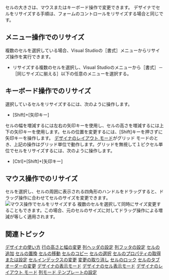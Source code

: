 セルの大きさは、マウスまたはキーボード操作で変更できます。
デザイナでセルをリサイズする手順は、フォームのコントロールをリサイズする場合と同じです。

## メニュー操作でのリサイズ

複数のセルを選択している場合、Visual Studioの［書式］メニューからリサイズ操作を実行できます。

* リサイズする複数のセルを選択し、Visual Studioのメニューから［書式］－［同じサイズに揃える］以下の任意のメニューを選択する。

## キーボード操作でのリサイズ

選択しているセルをリサイズするには、次のように操作します。

* [Shift]+[矢印キー]

セルの幅を増減するには左右の矢印キーを使用し、セルの高さを増減するには上下の矢印キーを使用します。セルの位置を変更するには、[Shift]キーを押さずに矢印キーを操作します。
[デザイナのレイアウト モード](gcdocsite__documentlink?toc-item-id=f6e7aa6f-56f7-434e-93ae-cf85e3a2bdd1)がグリッド モードのとき、上記の操作はグリッド単位で動作します。グリッドを無視して１ピクセル単位でセルをリサイズするには、次のように操作します。

* [Ctrl]+[Shift]+[矢印キー]

## マウス操作でのリサイズ

セルを選択し、セルの周囲に表示される四角形のハンドルをドラッグすると、ドラッグ操作に合わせてセルのサイズを変更できます。
![マウス操作でセルをリサイズする](/DOCUMENT_SITE_LINK_PREFIX_HERE/document-site-files/images/f148c511-6e98-4b55-9904-150a375d5825/images/userguide/designer_resizecell_mouse.png)
複数のセルを選択して同時にサイズ変更することもできます。この場合、元のセルのサイズに対してドラッグ操作による増減が等しく適用されます。

## 関連トピック

[デザイナの使い方](gcdocsite__documentlink?toc-item-id=290de3fe-d3d8-4c1d-8d03-5ebd8b499812)
[行の高さと幅の変更](gcdocsite__documentlink?toc-item-id=e1f957a6-d73c-43d1-8daa-3af97d3ecb3b)
[列ヘッダの設定](gcdocsite__documentlink?toc-item-id=876f7e06-33fe-4cc9-9272-c2ecd453e028)
[列フッタの設定](gcdocsite__documentlink?toc-item-id=b287ebb6-e2d8-468d-917c-2c2c6703deff)
[セルの追加](gcdocsite__documentlink?toc-item-id=c2b4bf11-b4c3-4b33-be0f-cad4ba2a57eb)
[セルの置換](gcdocsite__documentlink?toc-item-id=7cb6d508-e293-4f99-81e8-c8dda0e6324f)
[セルの移動](gcdocsite__documentlink?toc-item-id=7c0b2991-1608-43fd-a0c0-95384502f7e0)
[セルのコピー](gcdocsite__documentlink?toc-item-id=3068e06c-99aa-4e9b-a59b-ca72182acbea)
[セルの選択](gcdocsite__documentlink?toc-item-id=a8249544-4ba5-41ae-acb4-7f986a97686f)
[セルのプロパティの取得または設定](gcdocsite__documentlink?toc-item-id=b2e9a37c-afc8-4762-8587-49dcc0155c6c)
[セルインデックスの変更](gcdocsite__documentlink?toc-item-id=9811f54c-3761-4190-9a27-47e19b4e129b)
[変更の取り消し](gcdocsite__documentlink?toc-item-id=383d5a43-d261-4eca-98c1-f5ae7d29882c)
[セルのロック](gcdocsite__documentlink?toc-item-id=dcd6c239-62e1-4037-bee9-c07291d5c4a8)
[セルのタブ オーダーの変更](gcdocsite__documentlink?toc-item-id=c41293d1-c491-41f7-88a2-4ca68eb4d999)
[デザイナの表示モード](gcdocsite__documentlink?toc-item-id=f5976bbd-e81b-408d-bf95-8a9a1835740b)
[デザイナのセル表示モード](gcdocsite__documentlink?toc-item-id=02ed60f5-5850-449c-a9f9-ef57a388b4d2)
[デザイナのレイアウト モード](gcdocsite__documentlink?toc-item-id=f6e7aa6f-56f7-434e-93ae-cf85e3a2bdd1)
[列モード テンプレートの設定](gcdocsite__documentlink?toc-item-id=d78239db-5657-41ef-98c6-05a3b202232a)